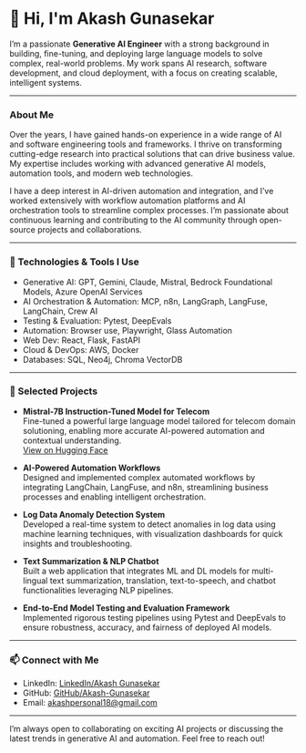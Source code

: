 # 👋 Hi, I'm Akash Gunasekar

I’m a passionate **Generative AI Engineer** with a strong background in building, fine-tuning, and deploying large language models to solve complex, real-world problems. My work spans AI research, software development, and cloud deployment, with a focus on creating scalable, intelligent systems.

---

### About Me

Over the years, I have gained hands-on experience in a wide range of AI and software engineering tools and frameworks. I thrive on transforming cutting-edge research into practical solutions that can drive business value. My expertise includes working with advanced generative AI models, automation tools, and modern web technologies.

I have a deep interest in AI-driven automation and integration, and I’ve worked extensively with workflow automation platforms and AI orchestration tools to streamline complex processes. I’m passionate about continuous learning and contributing to the AI community through open-source projects and collaborations.

---

### 🧰 Technologies & Tools I Use

- Generative AI: GPT, Gemini, Claude, Mistral, Bedrock Foundational Models, Azure OpenAI Services
- AI Orchestration & Automation: MCP, n8n, LangGraph, LangFuse, LangChain, Crew AI  
- Testing & Evaluation: Pytest, DeepEvals  
- Automation: Browser use, Playwright, Glass Automation  
- Web Dev: React, Flask, FastAPI  
- Cloud & DevOps: AWS, Docker
- Databases: SQL, Neo4j, Chroma VectorDB  

---

### 🔧 Selected Projects

- **Mistral-7B Instruction-Tuned Model for Telecom**  
  Fine-tuned a powerful large language model tailored for telecom domain solutioning, enabling more accurate AI-powered automation and contextual understanding.  
  [View on Hugging Face](https://huggingface.co/akash17/mistral-7b-instruct-telco-solutioning)

- **AI-Powered Automation Workflows**  
  Designed and implemented complex automated workflows by integrating LangChain, LangFuse, and n8n, streamlining business processes and enabling intelligent orchestration.

- **Log Data Anomaly Detection System**  
  Developed a real-time system to detect anomalies in log data using machine learning techniques, with visualization dashboards for quick insights and troubleshooting.

- **Text Summarization & NLP Chatbot**  
  Built a web application that integrates ML and DL models for multi-lingual text summarization, translation, text-to-speech, and chatbot functionalities leveraging NLP pipelines.

- **End-to-End Model Testing and Evaluation Framework**  
  Implemented rigorous testing pipelines using Pytest and DeepEvals to ensure robustness, accuracy, and fairness of deployed AI models.

---

### 📫 Connect with Me

- LinkedIn: [LinkedIn/Akash Gunasekar](https://www.linkedin.com/in/akash-gunasekar-859b48199/)  
- GitHub: [GitHub/Akash-Gunasekar](https://github.com/Akash-Gunasekar)  
- Email: akashpersonal18@gmail.com 

---

I’m always open to collaborating on exciting AI projects or discussing the latest trends in generative AI and automation. Feel free to reach out!

